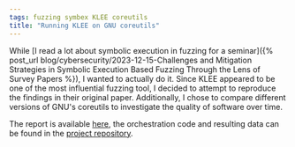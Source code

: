 ```yaml
---
tags: fuzzing symbex KLEE coreutils
title: "Running KLEE on GNU coreutils"
---
```


While [I read a lot about symbolic execution in fuzzing for a seminar]({% post_url blog/cybersecurity/2023-12-15-Challenges and Mitigation Strategies in Symbolic Execution Based Fuzzing Through the Lens of Survey Papers %}), I wanted to actually do it. Since KLEE appeared to be one of the most influential fuzzing tool, I decided to attempt to reproduce the findings in their original paper. Additionally, I chose to compare different versions of GNU's coreutils to investigate the quality of software over time. 

The report is available [here](https://github.com/riesentoaster/klee-coreutils-experiments/releases/download/v1.0/Huber-Valentin-running-KLEE-on-coreutils-report.pdf), the orchestration code and resulting data can be found in the [project repository](https://github.com/riesentoaster/klee-coreutils-experiments).